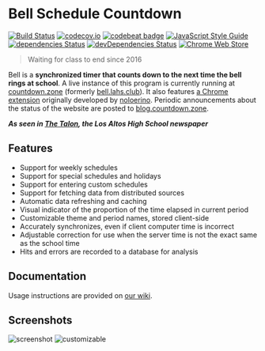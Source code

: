 # Bell Schedule Countdown
[![Build Status](https://img.shields.io/travis/nicolaschan/bell.svg)](https://travis-ci.org/nicolaschan/bell)
[![codecov.io](https://img.shields.io/codecov/c/github/nicolaschan/bell/master.svg)](http://codecov.io/github/nicolaschan/bell?branch=master)
[![codebeat badge](https://codebeat.co/badges/aaca5932-6582-4334-a487-91680d43a994)](https://codebeat.co/projects/github-com-nicolaschan-bell-master)
[![JavaScript Style Guide](https://img.shields.io/badge/code_style-standard-brightgreen.svg)](https://standardjs.com)
[![dependencies Status](https://david-dm.org/nicolaschan/bell/status.svg)](https://david-dm.org/nicolaschan/bell)
[![devDependencies Status](https://david-dm.org/nicolaschan/bell/dev-status.svg)](https://david-dm.org/nicolaschan/bell?type=dev)
[![Chrome Web Store](https://img.shields.io/chrome-web-store/users/pkeeekfbjjpdkbijkjfljamglegfaikc.svg)](https://chrome.google.com/webstore/detail/belllahsclub-extension/pkeeekfbjjpdkbijkjfljamglegfaikc)

> Waiting for class to end since 2016

Bell is a **synchronized timer that counts down to the next time the bell rings at school**. A live instance of this program is currently running at [countdown.zone](https://countdown.zone) (formerly [bell.lahs.club](https://bell.lahs.club)). It also features [a Chrome extension](https://chrome.google.com/webstore/detail/belllahsclub-extension/pkeeekfbjjpdkbijkjfljamglegfaikc) originally developed by [noloerino](https://github.com/noloerino/bell). Periodic announcements about the status of the website are posted to [blog.countdown.zone](https://blog.countdown.zone).

**_As seen in [The Talon](https://lahstalon.org/38066/news/senior-creates-website-for-bell-schedule/), the Los Altos High School newspaper_**

## Features
- Support for weekly schedules
- Support for special schedules and holidays
- Support for entering custom schedules
- Support for fetching data from distributed sources
- Automatic data refreshing and caching
- Visual indicator of the proportion of the time elapsed in current period
- Customizable theme and period names, stored client-side
- Accurately synchronizes, even if client computer time is incorrect
- Adjustable correction for use when the server time is not the exact same as the school time
- Hits and errors are recorded to a database for analysis

## Documentation
Usage instructions are provided on [our wiki](https://github.com/nicolaschan/bell/wiki).

## Screenshots
![screenshot](http://i.imgur.com/tgIC22s.png "Screenshot")
![customizable](http://i.imgur.com/5wQH81b.png "Customizable")
